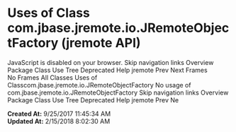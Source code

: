 # Uses of Class com.jbase.jremote.io.JRemoteObjectFactory (jremote   API)

JavaScript is disabled on your browser. Skip navigation links Overview Package Class Use Tree Deprecated Help jremote Prev Next Frames No Frames All Classes Uses of Classcom.jbase.jremote.io.JRemoteObjectFactory No usage of com.jbase.jremote.io.JRemoteObjectFactory Skip navigation links Overview Package Class Use Tree Deprecated Help jremote Prev Ne  

**Created At:** 9/25/2017 11:45:34 AM  
**Updated At:** 2/15/2018 8:02:30 AM  

